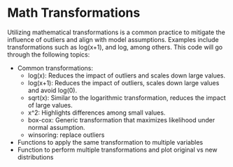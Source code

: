 # Math Transformations
Utilizing mathematical transformations is a common practice to mitigate the influence of outliers and align with model assumptions. Examples include transformations such as log(x+1), and log, among others. This code will go through the following topics:
* Common transformations:
  - log(x): Reduces the impact of outliers and scales down large values.
  - log(x+1): Reduces the impact of outliers, scales down large values and avoid log(0).
  - sqrt(x): Similar to the logarithmic transformation, reduces the impact of large values.
  - x^2: Highlights differences among small values.
  - box-cox: Generic transformation that maximizes likelihood under normal assumption.
  - winsoring: replace outliers
* Functions to apply the same transformation to multiple variables
* Function to perform multiple transformations and plot original vs new distributions
